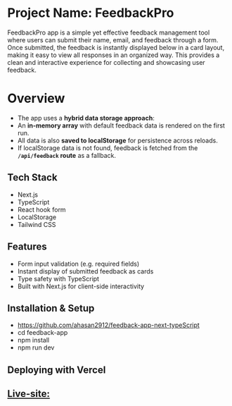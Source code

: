 # Project Name: FeedbackPro
FeedbackPro app is a simple yet effective feedback management tool where users can submit their name, email, and feedback through a form. Once submitted, the feedback is instantly displayed below in a card layout, making it easy to view all responses in an organized way. This provides a clean and interactive experience for collecting and showcasing user feedback.

# Overview
- The app uses a **hybrid data storage approach**:
- An **in-memory array** with default feedback data is rendered on the first run.
- All data is also **saved to localStorage** for persistence across reloads.
- If localStorage data is not found, feedback is fetched from the **`/api/feedback` route** as a fallback.

## Tech Stack
- Next.js
- TypeScript
- React hook form
- LocalStorage
- Tailwind CSS

## Features
- Form input validation (e.g. required fields)  
- Instant display of submitted feedback as cards  
- Type safety with TypeScript  
- Built with Next.js for client-side interactivity 

## Installation & Setup
- https://github.com/ahasan2912/feedback-app-next-typeScript
- cd feedback-app
- npm install
- npm run dev

## Deploying with Vercel
## [Live-site: ](https://feedback-app-next-type-script.vercel.app/)
